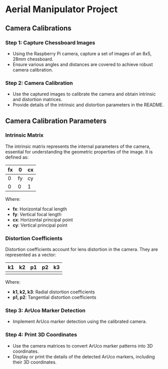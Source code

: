 # Aerial Manipulator Project

## Camera Calibrations

### Step 1: Capture Chessboard Images
- Using the Raspberry Pi camera, capture a set of images of an 8x5, 28mm chessboard.
- Ensure various angles and distances are covered to achieve robust camera calibration.

### Step 2: Camera Calibration
- Use the captured images to calibrate the camera and obtain intrinsic and distortion matrices.
- Provide details of the intrinsic and distortion parameters in the README.

## Camera Calibration Parameters

### Intrinsic Matrix
The intrinsic matrix represents the internal parameters of the camera, essential for understanding the geometric properties of the image. It is defined as:
<div align="center">

| fx | 0  | cx |
|----|----|----|
| 0  | fy | cy |
| 0  | 0  | 1  |

</div>



Where:
- **fx**: Horizontal focal length
- **fy**: Vertical focal length
- **cx**: Horizontal principal point
- **cy**: Vertical principal point

### Distortion Coefficients
Distortion coefficients account for lens distortion in the camera. They are represented as a vector:
<div align="center">

| k1 | k2 | p1 | p2 | k3 |
|----|----|----|----|----|
|    |    |    |    |    |


</div>



Where:
- **k1, k2, k3**: Radial distortion coefficients
- **p1, p2**: Tangential distortion coefficients


### Step 3: ArUco Marker Detection
- Implement ArUco marker detection using the calibrated camera. 

### Step 4: Print 3D Coordinates
- Use the camera matrices to convert ArUco marker patterns into 3D coordinates.
- Display or print the details of the detected ArUco markers, including their 3D coordinates.
